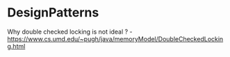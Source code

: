 # DesignPatterns

Why double checked locking is not ideal ? - https://www.cs.umd.edu/~pugh/java/memoryModel/DoubleCheckedLocking.html
